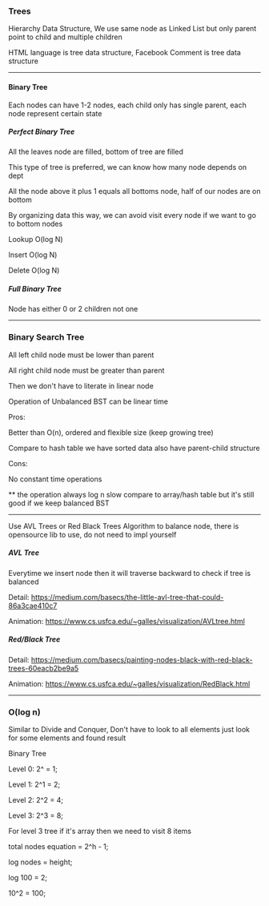 ### Trees
Hierarchy Data Structure, We use same node as Linked List but only parent point to child and multiple children

HTML language is tree data structure, Facebook Comment is tree data structure

---
#### Binary Tree
Each nodes can have 1-2 nodes, each child only has single parent, each node represent certain state

##### Perfect Binary Tree
All the leaves node are filled, bottom of tree are filled

This type of tree is preferred, we can know how many node depends on dept

All the node above it plus 1 equals all bottoms node, half of our nodes are on bottom

By organizing data this way, we can avoid visit every node if we want to go to bottom nodes

Lookup O(log N)

Insert O(log N)

Delete O(log N)


##### Full Binary Tree
Node has either 0 or 2 children not one

---

### Binary Search Tree

All left child node must be lower than parent

All right child node must be greater than parent

Then we don't have to literate in linear node

Operation of Unbalanced BST can be linear time

Pros:

Better than O(n), ordered and flexible size (keep growing tree)

Compare to hash table we have sorted data also have parent-child structure

Cons:

No constant time operations

** the operation always log n slow compare to array/hash table but it's still good if we keep balanced BST

---

Use AVL Trees or Red Black Trees Algorithm to balance node, there is opensource lib to use, do not need to impl yourself

##### AVL Tree 

Everytime we insert node then it will traverse backward to check if tree is balanced

Detail: https://medium.com/basecs/the-little-avl-tree-that-could-86a3cae410c7

Animation: https://www.cs.usfca.edu/~galles/visualization/AVLtree.html

##### Red/Black Tree

Detail: https://medium.com/basecs/painting-nodes-black-with-red-black-trees-60eacb2be9a5

Animation: https://www.cs.usfca.edu/~galles/visualization/RedBlack.html

---

### O(log n)

Similar to Divide and Conquer, Don't have to look to all elements just look for some elements and found result

Binary Tree

Level 0: 2^ = 1; 

Level 1: 2^1 = 2;

Level 2: 2^2 = 4; 

Level 3: 2^3 = 8;

For level 3 tree if it's array then we need to visit 8 items

total nodes equation = 2^h - 1;

log nodes = height;

log 100 = 2;

10^2 = 100;
